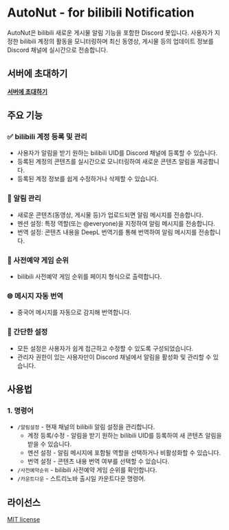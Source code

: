 # AutoNut - for bilibili Notification
AutoNut은 bilibili 새로운 게시물 알림 기능을 포함한 Discord 봇입니다. 사용자가 지정한 bilibili 계정의 활동을 모니터링하며 최신 동영상, 게시물 등의 업데이트 정보를 Discord 채널에 실시간으로 전송합니다.

## 서버에 초대하기
**[서버에 초대하기](https://discord.com/oauth2/authorize?client_id=1305039063081816074&permissions=415001701376&integration_type=0&scope=bot+applications.commands)**

## 주요 기능
### ✅ bilibili 계정 등록 및 관리
- 사용자가 알림을 받기 원하는 bilibili UID를 Discord 채널에 등록할 수 있습니다.
- 등록된 계정의 콘텐츠를 실시간으로 모니터링하여 새로운 콘텐츠 알림을 제공합니다.
- 등록된 계정 정보를 쉽게 수정하거나 삭제할 수 있습니다.
  
### 🔔 알림 관리
- 새로운 콘텐츠(동영상, 게시물 등)가 업로드되면 알림 메시지를 전송합니다.
- 멘션 설정: 특정 역할(또는 @everyone)을 지정하여 알림 메시지를 전송합니다.
- 번역 설정: 콘텐츠 내용을 DeepL 번역기를 통해 번역하여 알림 메시지를 전송합니다.
  
### 🚀 사전예약 게임 순위
- bilibili 사전예약 게임 순위를 페이지 형식으로 출력합니다.

### 🌐 메시지 자동 번역
- 중국어 메시지를 자동으로 감지해 번역합니다.
  
### 📌 간단한 설정
- 모든 설정은 사용자가 쉽게 접근하고 수정할 수 있도록 구성되었습니다.
- 관리자 권한이 있는 사용자만이 Discord 채널에서 알림을 활성화 및 관리할 수 있습니다.

## 사용법
### 1. 명령어
- `/알림설정` - 현재 채널의 bilibili 알림 설정을 관리합니다.
  - 계정 등록/수정 - 알림을 받기 원하는 bilibili UID를 등록하여 새 콘텐츠 알림을 받을 수 있습니다.
  - 멘션 설정 - 알림 메시지에 포함될 역할을 선택하거나 비활성화할 수 있습니다.
  - 번역 설정 - 콘텐츠 내용 번역 여부를 선택할 수 있습니다.
- `/사전예약순위` - bilibili 사전예약 게임 순위를 확인합니다.
- `/카운트다운` - 스트리노바 출시일 카운트다운 명령어.

## 라이선스
[MIT license](https://github.com/MayNut02/AutoNut/blob/main/LICENSE)

